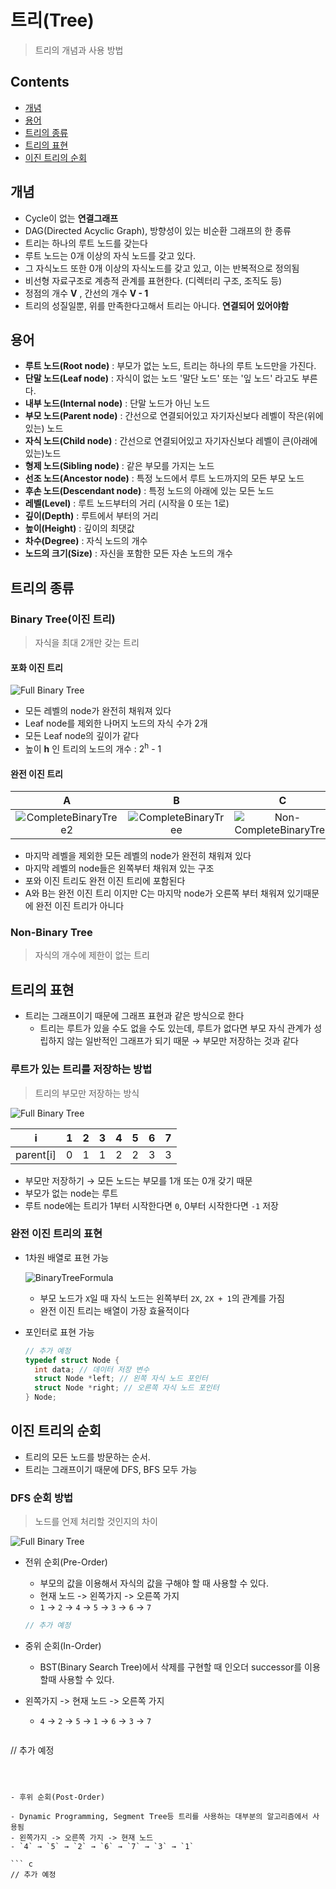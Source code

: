 # 트리(Tree)

> 트리의 개념과 사용 방법



## Contents

- [개념](#개념)
- [용어](#용어)
- [트리의 종류](#트리의-종류)
- [트리의 표현](#트리의-표현)
- [이진 트리의 순회](#이진-트리의-순회)



## 개념

- Cycle이 없는 **연결그래프**
- DAG(Directed Acyclic Graph), 방향성이 있는 비순환 그래프의 한 종류  
- 트리는 하나의 루트 노드를 갖는다
- 루트 노드는 0개 이상의 자식 노드를 갖고 있다.
- 그 자식노드 또한 0개 이상의 자식노드를 갖고 있고, 이는 반복적으로 정의됨
- 비선형 자료구조로 계층적 관계를 표현한다. (디렉터리 구조, 조직도 등)
- 정점의 개수 **V** , 간선의 개수 **V - 1**
- 트리의 성질일뿐, 위를 만족한다고해서 트리는 아니다. **연결되어 있어야함**

## 용어

- **루트 노드(Root node)** : 부모가 없는 노드, 트리는 하나의 루트 노드만을 가진다.
- **단말 노드(Leaf node)** : 자식이 없는 노드 '말단 노드' 또는 '잎 노드' 라고도 부른다.
- **내부 노드(Internal node)** : 단말 노드가 아닌 노드
- **부모 노드(Parent node)** : 간선으로 연결되어있고 자기자신보다 레벨이 작은(위에 있는) 노드
- **자식 노드(Child node)** : 간선으로 연결되어있고 자기자신보다 레벨이 큰(아래에 있는)노드
- **형제 노드(Sibling node)** : 같은 부모를 가지는 노드
- **선조 노드(Ancestor node)** : 특정 노드에서 루트 노드까지의 모든 부모 노드
- **후손 노드(Descendant node)** : 특정 노드의 아래에 있는 모든 노드
- **레벨(Level)** : 루트 노드부터의 거리 (시작을 0 또는 1로)
- **깊이(Depth)** : 루트에서 부터의 거리
- **높이(Height)** : 깊이의 최댓값
- **차수(Degree)** : 자식 노드의 개수
- **노드의 크기(Size)** : 자신을 포함한 모든 자손 노드의 개수



## 트리의 종류

### Binary Tree(이진 트리)

> 자식을 최대 2개만 갖는 트리



#### 포화 이진 트리

![Full Binary Tree](Assets/FullBinaryTree.png)

- 모든 레벨의 node가 완전히 채워져 있다
- Leaf node를 제외한 나머지 노드의 자식 수가 2개
- 모든 Leaf node의 깊이가 같다
- 높이 **h** 인 트리의 노드의 개수 : 2<sup>h</sup> - 1



#### 완전 이진 트리

|                           A                            |                          B                           |                              C                               |
| :----------------------------------------------------: | :--------------------------------------------------: | :----------------------------------------------------------: |
| ![CompleteBinaryTree2](Assets/CompleteBinaryTree2.png) | ![CompleteBinaryTree](Assets/CompleteBinaryTree.png) | ![Non-CompleteBinaryTree](Assets/Non-CompleteBinaryTree.png) |



- 마지막 레벨을 제외한 모든 레벨의 node가 완전히 채워져 있다
- 마지막 레벨의 node들은 왼쪽부터 채워져 있는 구조
- 포와 이진 트리도 완전 이진 트리에 포함된다
- A와 B는 완전 이진 트리 이지만 C는 마지막 node가 오른쪽 부터 채워져 있기때문에 완전 이진 트리가 아니다



### Non-Binary Tree

> 자식의 개수에 제한이 없는 트리



## 트리의 표현

- 트리는 그래프이기 때문에 그래프 표현과 같은 방식으로 한다
  - 트리는 루트가 있을 수도 없을 수도 있는데, 루트가 없다면 부모 자식 관계가 성립하지 않는 일반적인 그래프가 되기 때문 → 부모만 저장하는 것과 같다

### 루트가 있는 트리를 저장하는 방법

> 트리의 부모만 저장하는 방식

![Full Binary Tree](Assets/FullBinaryTree.png)

| i         | 1    | 2    | 3    | 4    | 5    | 6    | 7    |
| --------- | ---- | ---- | ---- | ---- | ---- | ---- | ---- |
| parent[i] | 0    | 1    | 1    | 2    | 2    | 3    | 3    |

- 부모만 저장하기 → 모든 노드는 부모를 1개 또는 0개 갖기 때문
- 부모가 없는 node는 루트
- 루트 node에는 트리가 1부터 시작한다면 `0`, 0부터 시작한다면 `-1` 저장



### 완전 이진 트리의 표현

- 1차원 배열로 표현 가능

  ![BinaryTreeFormula](Assets/BinaryTreeFormula.png)

  - 부모 노드가 `X`일 때 자식 노드는 왼쪽부터 `2X`, `2X + 1`의 관계를 가짐
  - 완전 이진 트리는 배열이 가장 효율적이다

- 포인터로 표현 가능

  ``` c
  // 추가 예정
  typedef struct Node {
    int data; // 데이터 저장 변수
    struct Node *left; // 왼쪽 자식 노드 포인터
    struct Node *right; // 오른쪽 자식 노드 포인터
  } Node;
  ```

  

## 이진 트리의 순회

- 트리의 모든 노드를 방문하는 순서.
- 트리는 그래프이기 때문에 DFS, BFS 모두 가능

### DFS 순회 방법

> 노드를 언제 처리할 것인지의 차이

![Full Binary Tree](Assets/FullBinaryTree.png)

- 전위 순회(Pre-Order)

  - 부모의 값을 이용해서 자식의 값을 구해야 할 때 사용할 수 있다.
  - 현재 노드 -> 왼쪽가지 -> 오른쪽 가지
  - `1` → `2` → `4` → `5` → `3` → `6` → `7`

  ``` c
  // 추가 예정
  ```

  

- 중위 순회(In-Order)

  - BST(Binary Search Tree)에서 삭제를 구현할 때 인오더 successor를 이용할때 사용할 수 있다.
- 왼쪽가지 -> 현재 노드 -> 오른쪽 가지
  - `4` → `2` → `5` → `1` → `6` → `3` → `7` 

  ``` c
// 추가 예정
  ```
  
  
  
- 후위 순회(Post-Order)

  - Dynamic Programming, Segment Tree등 트리를 사용하는 대부분의 알고리즘에서 사용됨
- 왼쪽가지 -> 오른쪽 가지 -> 현재 노드
  - `4` → `5` → `2` → `6` → `7` → `3` → `1`

  ``` c
// 추가 예정
  ```
  
  
  
    

